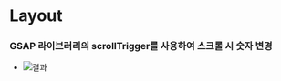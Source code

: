 # Layout 
### GSAP 라이브러리의 scrollTrigger를 사용하여 스크롤 시 숫자 변경
- ![결과](https://github.com/egbro90/layout-01/assets/64397963/7dc3930a-3663-4eec-981c-9b7140a71b6c)
